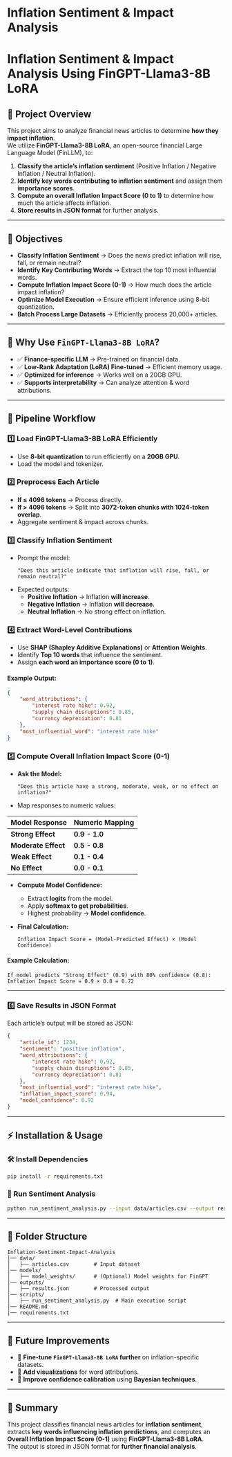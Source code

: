 # Inflation Sentiment & Impact Analysis
# **Inflation Sentiment & Impact Analysis Using FinGPT-Llama3-8B LoRA**

## **🚀 Project Overview**
This project aims to analyze financial news articles to determine **how they impact inflation**.  
We utilize **FinGPT-Llama3-8B LoRA**, an open-source financial Large Language Model (FinLLM), to:
1. **Classify the article’s inflation sentiment** (Positive Inflation / Negative Inflation / Neutral Inflation).
2. **Identify key words contributing to inflation sentiment** and assign them **importance scores**.
3. **Compute an overall Inflation Impact Score (0 to 1)** to determine how much the article affects inflation.
4. **Store results in JSON format** for further analysis.

---

## **🎯 Objectives**
- **Classify Inflation Sentiment** → Does the news predict inflation will rise, fall, or remain neutral?
- **Identify Key Contributing Words** → Extract the top 10 most influential words.
- **Compute Inflation Impact Score (0-1)** → How much does the article impact inflation?
- **Optimize Model Execution** → Ensure efficient inference using 8-bit quantization.
- **Batch Process Large Datasets** → Efficiently process 20,000+ articles.

---

## **📌 Why Use `FinGPT-Llama3-8B LoRA`?**
- ✅ **Finance-specific LLM** → Pre-trained on financial data.
- ✅ **Low-Rank Adaptation (LoRA) Fine-tuned** → Efficient memory usage.
- ✅ **Optimized for inference** → Works well on a 20GB GPU.
- ✅ **Supports interpretability** → Can analyze attention & word attributions.

---

## **🔄 Pipeline Workflow**
### **1️⃣ Load FinGPT-Llama3-8B LoRA Efficiently**
- Use **8-bit quantization** to run efficiently on a **20GB GPU**.
- Load the model and tokenizer.

### **2️⃣ Preprocess Each Article**
- **If ≤ 4096 tokens** → Process directly.
- **If > 4096 tokens** → Split into **3072-token chunks with 1024-token overlap**.
- Aggregate sentiment & impact across chunks.

### **3️⃣ Classify Inflation Sentiment**
- Prompt the model:
  ```plaintext
  "Does this article indicate that inflation will rise, fall, or remain neutral?"
  ```
- Expected outputs:
  - **Positive Inflation** → Inflation **will increase**.
  - **Negative Inflation** → Inflation **will decrease**.
  - **Neutral Inflation** → No strong effect on inflation.

### **4️⃣ Extract Word-Level Contributions**
- Use **SHAP (Shapley Additive Explanations)** or **Attention Weights**.
- Identify **Top 10 words** that influence the sentiment.
- Assign **each word an importance score (0 to 1)**.

#### **Example Output:**
```json
{
    "word_attributions": {
        "interest rate hike": 0.92,
        "supply chain disruptions": 0.85,
        "currency depreciation": 0.81
    },
    "most_influential_word": "interest rate hike"
}
```

### **5️⃣ Compute Overall Inflation Impact Score (0-1)**
- **Ask the Model:**
  ```plaintext
  "Does this article have a strong, moderate, weak, or no effect on inflation?"
  ```
- Map responses to numeric values:

| **Model Response**  | **Numeric Mapping** |
|---------------------|--------------------|
| **Strong Effect**   | **0.9 - 1.0**      |
| **Moderate Effect** | **0.5 - 0.8**      |
| **Weak Effect**     | **0.1 - 0.4**      |
| **No Effect**       | **0.0 - 0.1**      |

- **Compute Model Confidence:**
  - Extract **logits** from the model.
  - Apply **softmax to get probabilities**.
  - Highest probability → **Model confidence**.

- **Final Calculation:**
  ```plaintext
  Inflation Impact Score = (Model-Predicted Effect) × (Model Confidence)
  ```

#### **Example Calculation:**
```plaintext
If model predicts "Strong Effect" (0.9) with 80% confidence (0.8):
Inflation Impact Score = 0.9 × 0.8 = 0.72
```

---

### **6️⃣ Save Results in JSON Format**
Each article’s output will be stored as JSON:

```json
{
    "article_id": 1234,
    "sentiment": "positive inflation",
    "word_attributions": {
        "interest rate hike": 0.92,
        "supply chain disruptions": 0.85,
        "currency depreciation": 0.81
    },
    "most_influential_word": "interest rate hike",
    "inflation_impact_score": 0.94,
    "model_confidence": 0.92
}
```

---

## **⚡ Installation & Usage**
### **🛠️ Install Dependencies**
```bash
pip install -r requirements.txt
```

### **🚀 Run Sentiment Analysis**
```bash
python run_sentiment_analysis.py --input data/articles.csv --output results.json
```

---

## **📌 Folder Structure**
```plaintext
Inflation-Sentiment-Impact-Analysis
│── data/
│   ├── articles.csv        # Input dataset
│── models/
│   ├── model_weights/      # (Optional) Model weights for FinGPT
│── outputs/
│   ├── results.json        # Processed output
│── scripts/
│   ├── run_sentiment_analysis.py  # Main execution script
│── README.md
│── requirements.txt
```

---

## **📝 Future Improvements**
- 🔹 **Fine-tune `FinGPT-Llama3-8B LoRA` further** on inflation-specific datasets.
- 🔹 **Add visualizations** for word attributions.
- 🔹 **Improve confidence calibration** using **Bayesian techniques**.

---

## **📌 Summary**
This project classifies financial news articles for **inflation sentiment**, extracts **key words influencing inflation predictions**, and computes an **Overall Inflation Impact Score (0-1)** using **FinGPT-Llama3-8B LoRA**.  
The output is stored in JSON format for **further financial analysis**.
